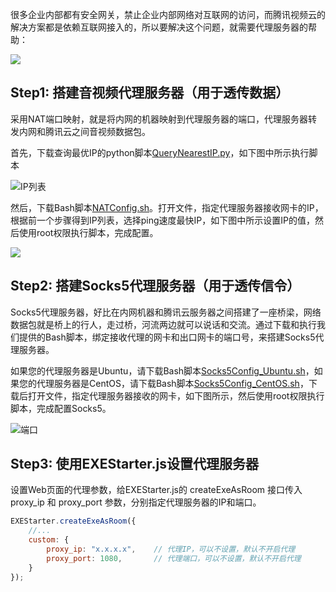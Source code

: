 ﻿
很多企业内部都有安全网关，禁止企业内部网络对互联网的访问，而腾讯视频云的解决方案都是依赖互联网接入的，所以要解决这个问题，就需要代理服务器的帮助：

![](https://main.qcloudimg.com/raw/22550909ad08fbf301390a23220eb501.png)

## Step1: 搭建音视频代理服务器（用于透传数据）

采用NAT端口映射，就是将内网的机器映射到代理服务器的端口，代理服务器转发内网和腾讯云之间音视频数据包。

首先，下载查询最优IP的python脚本<a href="http://liteavsdk-1252463788.cosgz.myqcloud.com/windows/WebEXE/Proxy/QueryNearestIP.py">QueryNearestIP.py</a>，如下图中所示执行脚本

![IP列表](https://main.qcloudimg.com/raw/df1b45b0b6c2d01cce3001fb9e3528a2.png)

然后，下载Bash脚本<a href="http://liteavsdk-1252463788.cosgz.myqcloud.com/windows/WebEXE/Proxy/NATConfig.sh">NATConfig.sh</a>。打开文件，指定代理服务器接收网卡的IP，根据前一个步骤得到IP列表，选择ping速度最快IP，如下图中所示设置IP的值，然后使用root权限执行脚本，完成配置。

![](https://main.qcloudimg.com/raw/4269dd13c39fdcaee593c4c16ab08397.png)


## Step2: 搭建Socks5代理服务器（用于透传信令）

Socks5代理服务器，好比在内网机器和腾讯云服务器之间搭建了一座桥梁，网络数据包就是桥上的行人，走过桥，河流两边就可以说话和交流。通过下载和执行我们提供的Bash脚本，绑定接收代理的网卡和出口网卡的端口号，来搭建Socks5代理服务器。

如果您的代理服务器是Ubuntu，请下载Bash脚本<a href="http://liteavsdk-1252463788.cosgz.myqcloud.com/windows/WebEXE/Proxy/Socks5Config_Ubuntu.sh">Socks5Config_Ubuntu.sh</a>，如果您的代理服务器是CentOS，请下载Bash脚本<a href="http://liteavsdk-1252463788.cosgz.myqcloud.com/windows/WebEXE/Proxy/Socks5Config_CentOS.sh">Socks5Config_CentOS.sh</a>，下载后打开文件，指定代理服务器接收的网卡，如下图所示，然后使用root权限执行脚本，完成配置Socks5。

![端口](https://main.qcloudimg.com/raw/3a5c5d01f2f2f38a8dddd24ef526d1dd.png)


## Step3: 使用EXEStarter.js设置代理服务器

设置Web页面的代理参数，给EXEStarter.js的 createExeAsRoom 接口传入 proxy_ip 和 proxy_port 参数，分别指定代理服务器的IP和端口。

```javascript
EXEStarter.createExeAsRoom({
    //...
    custom: {
     	proxy_ip: "x.x.x.x", 	// 代理IP，可以不设置，默认不开启代理
     	proxy_port: 1080,	    // 代理端口，可以不设置，默认不开启代理
    }
});
```